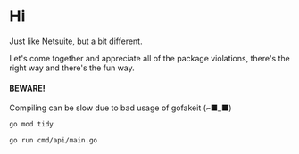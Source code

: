 # Hi
Just like Netsuite, but a bit different.

Let's come together and appreciate all of the package violations, there's the right way and there's the fun way. 

#### BEWARE! 
Compiling can be slow due to bad usage of gofakeit (⌐■_■)

```bash
go mod tidy
```
```bash
go run cmd/api/main.go
```
